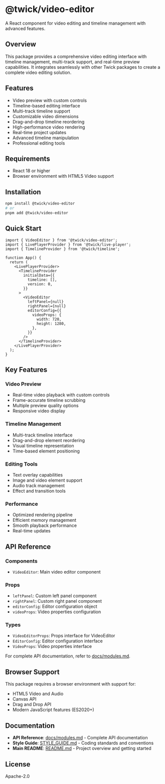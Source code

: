 # @twick/video-editor

A React component for video editing and timeline management with advanced features.

## Overview

This package provides a comprehensive video editing interface with timeline management, multi-track support, and real-time preview capabilities. It integrates seamlessly with other Twick packages to create a complete video editing solution.

## Features

- Video preview with custom controls
- Timeline-based editing interface
- Multi-track timeline support
- Customizable video dimensions
- Drag-and-drop timeline reordering
- High-performance video rendering
- Real-time project updates
- Advanced timeline manipulation
- Professional editing tools

## Requirements

- React 18 or higher
- Browser environment with HTML5 Video support

## Installation

```bash
npm install @twick/video-editor
# or
pnpm add @twick/video-editor
```

## Quick Start

```tsx
import { VideoEditor } from '@twick/video-editor';
import { LivePlayerProvider } from '@twick/live-player';
import { TimelineProvider } from '@twick/timeline';

function App() {
  return (
    <LivePlayerProvider>
      <TimelineProvider
        initialData={{
          timeline: [],
          version: 0,
        }}
      >
        <VideoEditor
          leftPanel={null}
          rightPanel={null}
          editorConfig={{
            videoProps: {
              width: 720,
              height: 1280,
            },
          }}
        />
      </TimelineProvider>
    </LivePlayerProvider>
  );
}
```

## Key Features

### Video Preview
- Real-time video playback with custom controls
- Frame-accurate timeline scrubbing
- Multiple preview quality options
- Responsive video display

### Timeline Management
- Multi-track timeline interface
- Drag-and-drop element reordering
- Visual timeline representation
- Time-based element positioning

### Editing Tools
- Text overlay capabilities
- Image and video element support
- Audio track management
- Effect and transition tools

### Performance
- Optimized rendering pipeline
- Efficient memory management
- Smooth playback performance
- Real-time updates

## API Reference

### Components

- `VideoEditor`: Main video editor component

### Props

- `leftPanel`: Custom left panel component
- `rightPanel`: Custom right panel component
- `editorConfig`: Editor configuration object
- `videoProps`: Video properties configuration

### Types

- `VideoEditorProps`: Props interface for VideoEditor
- `EditorConfig`: Editor configuration interface
- `VideoProps`: Video properties interface

For complete API documentation, refer to [docs/modules.md](../../docs/modules.md).

## Browser Support

This package requires a browser environment with support for:
- HTML5 Video and Audio
- Canvas API
- Drag and Drop API
- Modern JavaScript features (ES2020+)

## Documentation

- **API Reference**: [docs/modules.md](../../docs/modules.md) - Complete API documentation
- **Style Guide**: [STYLE_GUIDE.md](../../STYLE_GUIDE.md) - Coding standards and conventions
- **Main README**: [README.md](../../README.md) - Project overview and getting started

## License

Apache-2.0

